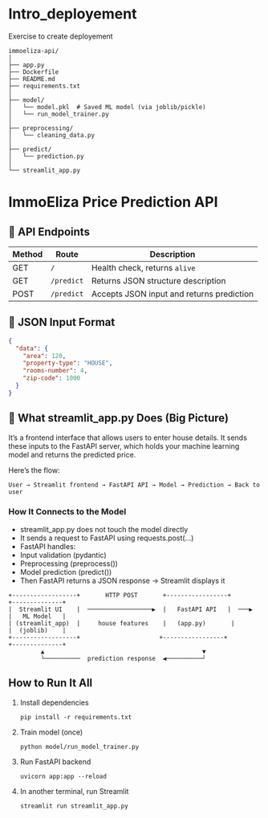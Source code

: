 # Intro_deployement
Exercise to create deployement

```
immoeliza-api/
│
├── app.py
├── Dockerfile
├── README.md
├── requirements.txt
│
├── model/
│   └── model.pkl  # Saved ML model (via joblib/pickle)
│   └── run_model_trainer.py
│
├── preprocessing/
│   └── cleaning_data.py
│
├── predict/
│   └── prediction.py
│
└── streamlit_app.py

```

# ImmoEliza Price Prediction API

## 🚀 API Endpoints

| Method | Route       | Description                              |
|--------|-------------|------------------------------------------|
| GET    | `/`         | Health check, returns `alive`           |
| GET    | `/predict`  | Returns JSON structure description      |
| POST   | `/predict`  | Accepts JSON input and returns prediction|

## 🧾 JSON Input Format

```json
{
  "data": {
    "area": 120,
    "property-type": "HOUSE",
    "rooms-number": 4,
    "zip-code": 1000
  }
}
```

## 🧠 What streamlit_app.py Does (Big Picture)

It’s a frontend interface that allows users to enter house details. It sends these inputs to the FastAPI server, which holds your machine learning model and returns the predicted price.

Here’s the flow:

```User → Streamlit frontend → FastAPI API → Model → Prediction → Back to user```

### How It Connects to the Model
- streamlit_app.py does not touch the model directly
- It sends a request to FastAPI using requests.post(...)
- FastAPI handles:
- Input validation (pydantic)
- Preprocessing (preprocess())
- Model prediction (predict())
- Then FastAPI returns a JSON response → Streamlit displays it

```
+------------------+       HTTP POST       +-----------------+        +--------------+
|  Streamlit UI    |  ──────────────────▶  |   FastAPI API   |  ───▶  |   ML Model   |
| (streamlit_app)  |     house features    |   (app.py)       |        |  (joblib)    |
+------------------+                      +-----------------+        +--------------+
         ▲                                            ▼
         └──────────  prediction response  ◀──────────┘
```

## How to Run It All

1.	Install dependencies

    ```
    pip install -r requirements.txt
    ```

2.	Train model (once)

    ```
    python model/run_model_trainer.py
    ```

3.	Run FastAPI backend

    ```
    uvicorn app:app --reload
    ```

4.	In another terminal, run Streamlit

    ```
    streamlit run streamlit_app.py
    ```